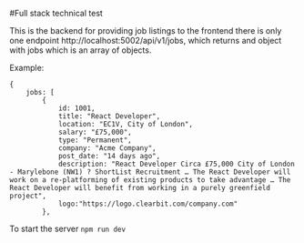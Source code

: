 #Full stack technical test

This is the backend for providing job listings to the frontend
there is only one endpoint http://localhost:5002/api/v1/jobs, which returns and object with jobs which is an array of objects.

Example: 
```
{
	jobs: [
		{
            id: 1001,
			title: "React Developer",
			location: "EC1V, City of London",
			salary: "£75,000",
			type: "Permanent",
			company: "Acme Company",
			post_date: "14 days ago",
			description: "React Developer Circa £75,000 City of London - Marylebone (NW1) ? ShortList Recruitment … The React Developer will work on a re-platforming of existing products to take advantage … The React Developer will benefit from working in a purely greenfield project",
			logo:"https://logo.clearbit.com/company.com"
		},
```

To start the server `npm run dev`
